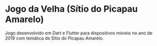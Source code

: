 # Jogo da Velha (Sítio do Picapau Amarelo)

Jogo desenvolvido em Dart e Flutter para dispositivos móveis no ano de 2019 com temática de Sítio do Picapau Amarelo.
